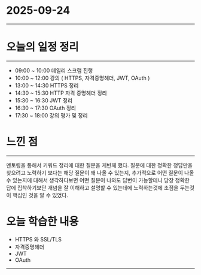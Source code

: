 # 2025-09-24

---

# 오늘의 일정 정리

--- 

- 09:00 ~ 10:00 데일리 스크럼 진행
- 10:00 ~ 12:00 강의 ( HTTPS, 자격증명헤더, JWT, OAuth )
- 13:00 ~ 14:30 HTTPS 정리
- 14:30 ~ 15:30 HTTP 자격 증명헤더 정리
- 15:30 ~ 16:30 JWT 정리
- 16:30 ~ 17:30 OAuth 정리
- 17:30 ~ 18:00 강의 평가 및 정리

# 느낀 점

---

멘토링을 통해서 키워드 정리에 대한 질문을 케빈께 했다. 
질문에 대한 정확한 정답만을 찾으려고 노력하기 보다는 해당 질문이 왜 나올 수 있는지, 
추가적으로 어떤 질문이 나올 수 있는지에 대해서 생각하다보면 어떤 질문이 나와도 답변이 가능할테니 
당장 정확한 답에 집착하기보단 개념을 잘 이해하고 설명할 수 있는데에 노력하는것에 초점을 두는것이 핵심인 것을 알 수 있었다.

# 오늘 학습한 내용

- HTTPS 와 SSL/TLS
- 자격증명헤더
- JWT
- OAuth

---

